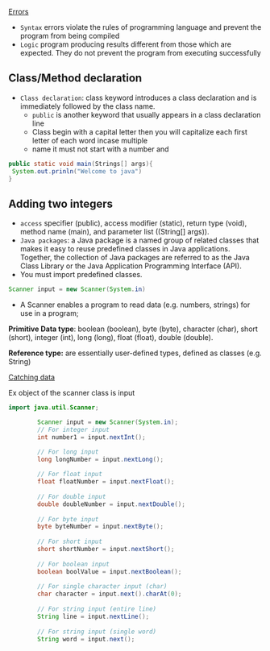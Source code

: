 <u>Errors</u>

- `Syntax` errors violate the rules of programming language and prevent the program from being compiled
- `Logic` program producing results different from those which are expected. They do not prevent the program from executing successfully

## Class/Method declaration

- `Class declaration`: class keyword introduces a class declaration and is immediately followed by the class name. 
	- `public` is another keyword that usually appears in a class declaration line
	- Class begin with  a capital letter then you will capitalize each first letter of each word incase multiple
	-  name it must not start with a number and

```java
public static void main(Strings[] args){
 System.out.prinln("Welcome to java")
}
```
## Adding two integers

* `access` specifier (public), access modifier (static), return type (void), method name (main), and parameter list ((String[] args)).
* `Java packages`: a Java package is a named group of related classes that makes it easy to reuse predefined classes in Java applications. Together, the collection of Java packages are referred to as the Java Class Library or the Java Application Programming Interface (API).
* You must import predefined classes.
```java 
Scanner input = new Scanner(System.in)
```
- A Scanner enables a program to read data (e.g. numbers, strings) for use in a program;

**Primitive Data type**: boolean (boolean), byte (byte), character (char), short (short), integer (int), long (long), float (float), double (double).

 **Reference type:** are essentially user-defined types, defined as classes (e.g. String)

<u> Catching data</u>  

Ex object of the scanner class is input 

```java
import java.util.Scanner;

        Scanner input = new Scanner(System.in);
        // For integer input
        int number1 = input.nextInt();

        // For long input
        long longNumber = input.nextLong();
        
        // For float input
        float floatNumber = input.nextFloat();
        
        // For double input
        double doubleNumber = input.nextDouble();
        
        // For byte input
        byte byteNumber = input.nextByte();
        
        // For short input
        short shortNumber = input.nextShort();
        
        // For boolean input
        boolean boolValue = input.nextBoolean();
        
        // For single character input (char)
        char character = input.next().charAt(0);
        
        // For string input (entire line)
        String line = input.nextLine();
        
        // For string input (single word)
        String word = input.next();   
```
